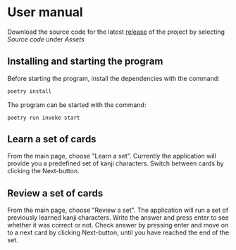 # User manual

Download the source code for the latest [release](https://github.com/johannalehto/ot-harjoitustyo/releases) of the project by selecting _Source code_ under _Assets_


## Installing and starting the program

Before starting the program, install the dependencies with the command:

```bash
poetry install
```

The program can be started with the command:

```
poetry run invoke start
```


## Learn a set of cards

From the main page, choose "Learn a set". Currently the application will provide you a predefined set of kanji characters. Switch between cards by clicking the Next-button. 

## Review a set of cards

From the main page, choose "Review a set". The application will run a set of previously learned kanji characters. Write the answer and press enter to see whether it was correct or not. Check answer by pressing enter and move on to a next card by clicking Next-button, until you have reached the end of the set.

